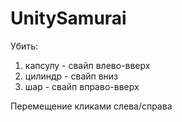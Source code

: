 # UnitySamurai
Убить:
1. капсулу - свайп влево-вверх
2. цилиндр - свайп вниз
3. шар - свайп вправо-вверх

Перемещение кликами слева/справа
